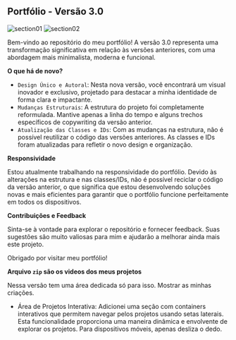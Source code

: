 ## Portfólio - Versão 3.0

![section01](https://github.com/user-attachments/assets/3245059b-bbfa-49ce-ba83-fef46153aa94)
![section02](https://github.com/user-attachments/assets/f224d935-5d0d-4a2d-bdc9-6db7fbe889a8)

Bem-vindo ao repositório do meu portfólio! A versão 3.0 representa uma transformação significativa em relação às versões anteriores, com uma abordagem mais minimalista, moderna e funcional.

**O que há de novo?**

- `Design Único e Autoral`: Nesta nova versão, você encontrará um visual inovador e exclusivo, projetado para destacar a minha identidade de forma clara e impactante.
- `Mudanças Estruturais`: A estrutura do projeto foi completamente reformulada. Mantive apenas a linha do tempo e alguns trechos específicos de copywriting da versão anterior.
- `Atualização das Classes e IDs`: Com as mudanças na estrutura, não é possível reutilizar o código das versões anteriores. As classes e IDs foram atualizadas para refletir o novo design e organização.

**Responsividade**

Estou atualmente trabalhando na responsividade do portfólio. Devido às alterações na estrutura e nas classes/IDs, não é possível reciclar o código da versão anterior, o que significa que estou desenvolvendo soluções novas e mais eficientes para garantir que o portfólio funcione perfeitamente em todos os dispositivos.

**Contribuições e Feedback**

Sinta-se à vontade para explorar o repositório e fornecer feedback. Suas sugestões são muito valiosas para mim e ajudarão a melhorar ainda mais este projeto.

Obrigado por visitar meu portfólio!

**Arquivo `zip` são os videos dos meus projetos**

Nessa versão tem uma área dedicada só para isso. Mostrar as minhas criações.

- Área de Projetos Interativa: Adicionei uma seção com containers interativos que permitem navegar pelos projetos usando setas laterais. Esta funcionalidade proporciona uma maneira dinâmica e envolvente de explorar os projetos. Para dispositivos móveis, apenas desliza o dedo.
